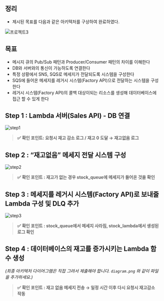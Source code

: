 ## 정리
- 제시된 목표를 다음과 같은 아키텍처를 구상하여 완료하였다.

![프로젝트3](https://user-images.githubusercontent.com/76501289/178673401-9c7c731f-daa1-414f-8613-f23a65eb51e6.png)



## 목표
- 메시지 큐의 Pub/Sub 패턴과 Producer/Consumer 패턴의 차이를 이해한다
- DB와 서버와의 통신이 가능하도록 연결한다
- 특정 상황에서 SNS, SQS로 메세지가 전달되도록 시스템을 구성한다
- SQS에 들어온 메세지를 레거시 시스템(Factory API)으로 전달하는 시스템을 구성한다
- 레거시 시스템(Factory API)의 콜백 대상이되는 리소스를 생성해 데이터베이스에 접근 할 수 있게 한다

## Step 1 : Lambda 서버(Sales API) - DB 연결

![step1](https://contents-img-jeonghun.s3.ap-northeast-2.amazonaws.com/project3/project3-project-step1.png)

> **✅ 확인 포인트: 요청시 재고 감소 로그 / 재고 0 도달 → 재고없음 로그**

## Step 2 : “재고없음” 메세지 전달 시스템 구성
![step2](https://contents-img-jeonghun.s3.ap-northeast-2.amazonaws.com/project3/project3-project-step2.png)

> **✅ 확인 포인트 : 재고가 없는 경우 stock_queue에 메세지가 들어온 것을 확인**

## Step 3 : 메세지를 레거시 시스템(Factory API)로 보내줄 Lambda 구성 및 DLQ 추가
![step3](https://contents-img-jeonghun.s3.ap-northeast-2.amazonaws.com/project3/project3-project-step3.png)

> **✅ 확인 포인트 : stock_queue에서 메세지 사라짐, stock_lambda에서 생성된 로그 확인**

## Step 4 : 데이터베이스의 재고를 증가시키는 Lambda 함수 생성

_(최종 아키텍처 다이어그램은 직접 그려서 제출해야 합니다. `diagram.png` 와 같이 파일을 추가하세요.)_

> **✅ 확인 포인트 : 재고 없음 메세지 전송 → 일정 시간 이후 다시 요청시 재고감소 작동**
